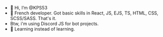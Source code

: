 - 👋 Hi, I’m @KPS53 
- 👀 French developer. Got basic skills in React, JS, EJS, TS, HTML, CSS, SCSS/SASS. That's it.
- Btw, i'm using Discord JS for bot projects.
- 🌱 Learning instead of learning.
